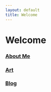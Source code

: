 ```yaml
---
layout: default
title: Welcome
---
```


# Welcome


### [About Me](/about)  
### [Art](/art)
### [Blog](/blog)
